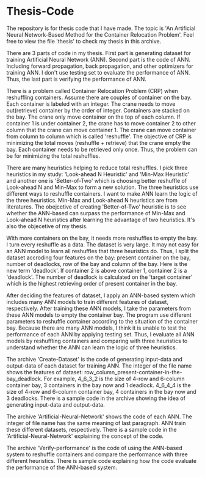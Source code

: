 # Thesis-Code
The repository is for thesis code that I have made. The topic is 'An Artificial Neural Network-Based Method for the Container Relocation Problem'. Feel free to view the file 'thesis' to check my thesis in this archive.

There are 3 parts of code in my thesis. First part is generating dataset for training Artificial Neural Network (ANN). Second part is the code of ANN. Including forward propagation, back propagation, and other optimizers for training ANN. I don't use testing set to evaluate the performance of ANN. Thus, the last part is verifying the performance of ANN.  

There is a problem called Container Relocation Problem (CRP) when reshuffling containers. Assume there are couples of container on the bay. Each container is labeled with an integer. The crane needs to move out(retrieve) container by the order of integer. Containers are stacked on the bay. The crane only move container on the top of each column. If container 1 is under container 2, the crane has to move container 2 to other column that the crane can move container 1. The crane can move container from column to column which is called 'reshuffle'. The objective of CRP is minimizing the total moves (reshuffle + retrieve) that the crane empty the bay. Each container needs to be retrieved only once. Thus, the problem can be for minimizing the total reshuffles. 

There are many heuristics helping to reduce total reshuffles. I pick three heuristics in my study: 'Look-ahead N Heuristic' and 'Min-Max  Heuristic' and another one is 'Better-of-Two' which is choosing better reshuffle of Look-ahead N and Min-Max to form a new solution. The three heuristics use different ways to reshuffle containers. I want to make ANN learn the logic of the three heuristics. Min-Max and Look-ahead N heuristics are from literatures. The obejcetive of creating 'Better-of-Two' heuristic is to see whether the ANN-based can surpass the performance of Min-Max and Look-ahead N heuristics after learning the advantage of two heuristics. It's also the objecetive of my thesis.

With more containers on the bay, it needs more reshuffles to empty the bay. I turn every reshuffle as a data. The dataset is very large. It may not easy for an ANN model to learn all reshuffles that three heuristics do. Thus, I split the dataset accroding four features on the bay: present container on the bay, number of deadlocks, row of the bay and column of the bay. Here is the new term 'deadlock'. If container 2 is above container 1, container 2 is a 'deadlock'. The number of deadlock is calculated on the 'target container' which is the highest retrieving order of present container in the bay. 

After deciding the features of dataset, I apply an ANN-based system which includes many ANN models to train different features of dataset, respectively.  After training these ANN models, I take the parameters from these ANN models to empty the container bay. The program use different parameters to reshuffle container according to the situation of the container bay. Because there are many ANN models, I think it is unable to test the performance of each ANN by applying testing set. Thus, I evaluate all ANN models by reshuffling containers and comparing with three heuristics to understand whether the ANN can learn the logic of three heuristics. 

The archive 'Create-Dataset' is the code of generating input-data and output-data of each dataset for training ANN. The integer of the file name shows the features of dataset: row_column_present-container-in-the-bay_deadlock. For example, 4_6_3_2 is the size of 4-row and 6-column container bay, 3 containers in the bay now and 1 deadlock. 4_6_4_4 is the size of 4-row and 6-column container bay, 4 containers in the bay now and 3 deadlocks. There is a sample code in the archive showing the idea of generating input-data and output-data.

The archive 'Artificial-Neural-Network' shows the code of each ANN. The integer of file name has the same meaning of last paragraph. ANN train these different datasets, respectively. There is a sample code in the 'Artificial-Neural-Network' explaining the concept of the code. 

The archive 'Verify-performance' is the code of using the ANN-based system to reshuffle containers and compare the performance with three different heuristics. There is sample code explaining how the code evaluate the performance of the ANN-based system.  


